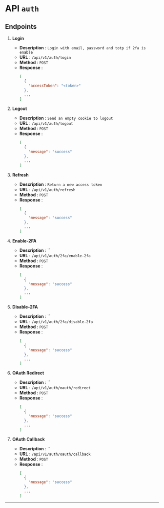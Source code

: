 # API `auth`

## Endpoints

1. **Login**
   - **Description** : `Login with email, password and totp if 2fa is enable`
   - **URL** : `/api/v1/auth/login`
   - **Method** : `POST`
   - **Response** :
     ```json
     [
       {
         "accessToken": "<token>"
       },
       ...
     ]
     ```

2. **Logout**
   - **Description** : `Send an empty cookie to logout`
   - **URL** : `/api/v1/auth/logout`
   - **Method** : `POST`
   - **Response** :
     ```json
     [
       {
         "message": "success"
       },
       ...
     ]
     ```
3. **Refresh**
   - **Description** : `Return a new access token`
   - **URL** : `/api/v1/auth/refresh`
   - **Method** : `POST`
   - **Response** :
     ```json
     [
       {
         "message": "success"
       },
       ...
     ]
     ```

4. **Enable-2FA**
   - **Description** : ``
   - **URL** : `/api/v1/auth/2fa/enable-2fa`
   - **Method** : `POST`
   - **Response** :
     ```json
     [
       {
         "message": "success"
       },
       ...
     ]
     ```

5. **Disable-2FA**
   - **Description** : ``
   - **URL** : `/api/v1/auth/2fa/disable-2fa`
   - **Method** : `POST`
   - **Response** :
     ```json
     [
       {
         "message": "success"
       },
       ...
     ]
     ```
6. **OAuth Redirect**
   - **Description** : ``
   - **URL** : `/api/v1/auth/oauth/redirect`
   - **Method** : `POST`
   - **Response** :
     ```json
     [
       {
         "message": "success"
       },
       ...
     ]
     ```

7. **OAuth Callback**
   - **Description** : ``
   - **URL** : `/api/v1/auth/oauth/callback`
   - **Method** : `POST`
   - **Response** :
     ```json
     [
       {
         "message": "success"
       },
       ...
     ]
     ```

---

